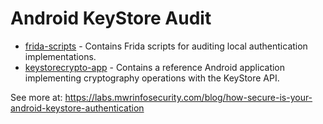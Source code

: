 # Android KeyStore Audit

* [frida-scripts](frida-scripts) - Contains Frida scripts for auditing local authentication implementations.
* [keystorecrypto-app](keystorecrypto-app) - Contains a reference Android application implementing cryptography operations with the KeyStore API.

See more at: <https://labs.mwrinfosecurity.com/blog/how-secure-is-your-android-keystore-authentication>
